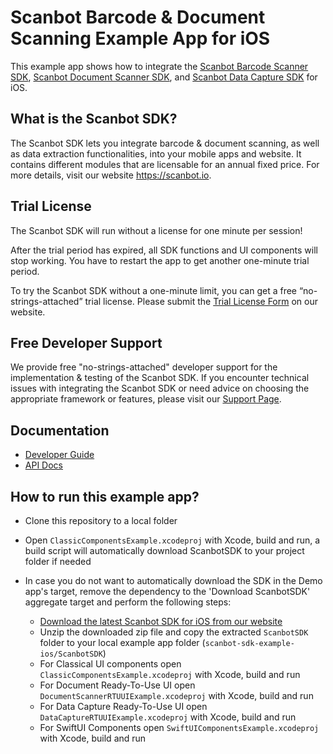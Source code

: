 # Scanbot Barcode & Document Scanning Example App for iOS

This example app shows how to integrate the [Scanbot Barcode Scanner SDK](https://scanbot.io/developer/ios-barcode-scanner-sdk/), [Scanbot Document Scanner SDK](https://scanbot.io/developer/ios-document-scanner/), and [Scanbot Data Capture SDK](https://scanbot.io/developer/ios-data-capture/) for iOS.

## What is the Scanbot SDK?

The Scanbot SDK lets you integrate barcode & document scanning, as well as data extraction functionalities, into your mobile apps and website. It contains different modules that are licensable for an annual fixed price. For more details, visit our website https://scanbot.io.


## Trial License

The Scanbot SDK will run without a license for one minute per session!

After the trial period has expired, all SDK functions and UI components will stop working. You have to restart the app to get another one-minute trial period.

To try the Scanbot SDK without a one-minute limit, you can get a free “no-strings-attached” trial license. Please submit the [Trial License Form](https://scanbot.io/trial/) on our website.

## Free Developer Support

We provide free "no-strings-attached" developer support for the implementation & testing of the Scanbot SDK.
If you encounter technical issues with integrating the Scanbot SDK or need advice on choosing the appropriate
framework or features, please visit our [Support Page](https://docs.scanbot.io/support/).

## Documentation
- [Developer Guide](https://docs.scanbot.io/document-scanner-sdk/ios/introduction/)
- [API Docs](https://scanbotsdk.github.io/documentation/ios/)


## How to run this example app?

- Clone this repository to a local folder
- Open `ClassicComponentsExample.xcodeproj` with Xcode, build and run, a build script will automatically download ScanbotSDK to your project folder if needed

- In case you do not want to automatically download the SDK in the Demo app's target, remove the dependency to the 'Download ScanbotSDK' aggregate target and perform the following steps:
  * [Download the latest Scanbot SDK for iOS from our website](https://docs.scanbot.io/document-scanner-sdk/ios/getting-started/)
  * Unzip the downloaded zip file and copy the extracted `ScanbotSDK` folder to your local example app folder (`scanbot-sdk-example-ios/ScanbotSDK`)
  * For Classical UI components open `ClassicComponentsExample.xcodeproj` with Xcode, build and run
  * For Document Ready-To-Use UI open `DocumentScannerRTUUIExample.xcodeproj` with Xcode, build and run
  * For Data Capture Ready-To-Use UI open `DataCaptureRTUUIExample.xcodeproj` with Xcode, build and run
  * For SwiftUI Components open `SwiftUIComponentsExample.xcodeproj` with Xcode, build and run
